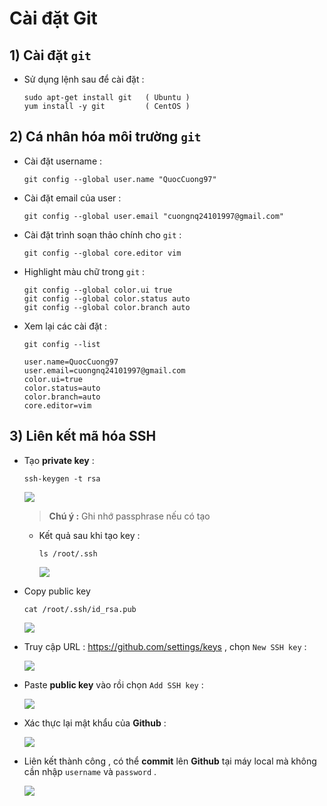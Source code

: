 # Cài đặt Git
## **1) Cài đặt `git`**
- Sử dụng lệnh sau để cài đặt :
    ```
    sudo apt-get install git   ( Ubuntu )
    yum install -y git         ( CentOS )
    ```
## **2) Cá nhân hóa môi trường `git`**
- Cài đặt username :
    ```
    git config --global user.name "QuocCuong97"
    ```
- Cài đặt email của user :
    ```
    git config --global user.email "cuongnq24101997@gmail.com"
    ```
- Cài đặt trình soạn thảo chính cho `git` :
    ```
    git config --global core.editor vim
    ```
- Highlight màu chữ trong `git` :
    ```
    git config --global color.ui true
    git config --global color.status auto
    git config --global color.branch auto
    ```
- Xem lại các cài đặt :
    ```
    git config --list
    ```
    ```
    user.name=QuocCuong97
    user.email=cuongnq24101997@gmail.com
    color.ui=true
    color.status=auto
    color.branch=auto
    core.editor=vim
    ```
## **3) Liên kết mã hóa SSH**
- Tạo **private key** :
    ```
    ssh-keygen -t rsa
    ```
    <img src=https://i.imgur.com/NOic8Hb.png>
    
    > **Chú ý :** Ghi nhớ passphrase nếu có tạo
    - Kết quả sau khi tạo key :
        ```
        ls /root/.ssh
        ```
        <img src=https://i.imgur.com/kk0kdIn.png>

- Copy public key
    ```
    cat /root/.ssh/id_rsa.pub
    ```
    <img src=https://i.imgur.com/IwCDvPB.png>

- Truy cập URL : https://github.com/settings/keys , chọn `New SSH key` :

    <img src=https://i.imgur.com/GfHXvRN.png>

- Paste **public key** vào rồi chọn `Add SSH key` :

    <img src=https://i.imgur.com/7s74YBs.png>

- Xác thực lại mật khẩu của **Github** :

    <img src=https://i.imgur.com/tIr0wcf.png>

- Liên kết thành công , có thể **commit** lên **Github** tại máy local mà không cần nhập `username` và `password` .

    <img src=https://i.imgur.com/QuAmMiZ.png>
